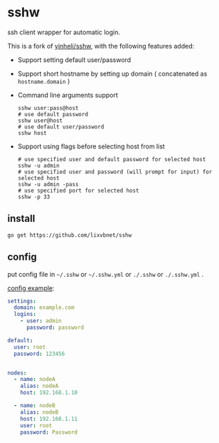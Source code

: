 # sshw

ssh client wrapper for automatic login.

This is a fork of [yinheli/sshw](https://github.com/yinheli/sshw), with the following features added:

- Support setting default user/password

- Support short hostname by setting up domain ( concatenated as `hostname.domain` )

- Command line arguments support

  ```shell
  sshw user:pass@host
  # use default password
  sshw user@host
  # use default user/password
  sshw host
  ```

- Support using flags before selecting host from list

  ```shell
  # use specified user and default password for selected host
  sshw -u admin
  # use specified user and password (will prompt for input) for selected host
  sshw -u admin -pass
  # use specified port for selected host
  sshw -p 33
  ```
## install
```shell
go get https://github.com/lixvbnet/sshw
```

## config

put config file in `~/.sshw` or `~/.sshw.yml` or `./.sshw` or `./.sshw.yml` .

[config example](./sshlib/config_example.yml):

```yaml
settings:
  domain: example.com
  logins:
    - user: admin
      password: password

default:
  user: root
  password: 123456


nodes:
  - name: nodeA
    alias: nodeA
    host: 192.168.1.10

  - name: nodeB
    alias: nodeB
    host: 192.168.1.11
    user: root
    password: Password
```